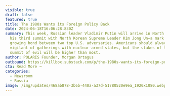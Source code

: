 ```yaml
---
visible: true
draft: false
featured: true
title: The 1980s Wants its Foreign Policy Back
date: 2024-06-18T16:06:28.830Z
summary: This week, Russian leader Vladimir Putin will arrive in North Korea for
  his third summit with North Korean Supreme Leader Kim Jong Un—a mark of the
  growing bond between two top U.S. adversaries. Americans should always be
  vigilant of gatherings with nuclear-armed states, but the stakes of this
  summit of evil will be higher than most.
author: POLARIS Founder, Morgan Ortagus
outbound: https://killbox.substack.com/p/the-1980s-wants-its-foreign-policy?utm_source=substack&publication_id=1522349&post_id=145757661&utm_medium=email&utm_content=share&utm_campaign=email-share&triggerShare=true&isFreemail=true&r=2g1o37&triedRedirect=true
cta: Read More →
categories:
  - Newsroom
  - Russia
image: /img/updates/468ab878-3b6b-440a-a37d-51780520e9ea_1920x1080.webp
---
```

